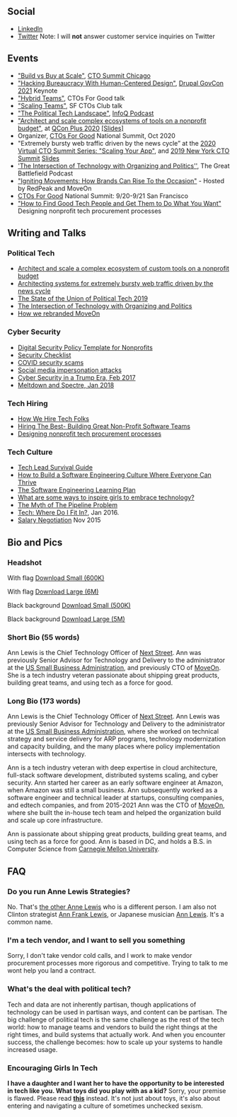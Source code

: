 ## Social
- [LinkedIn](https://www.linkedin.com/in/theannlewis)
- [Twitter](https://twitter.com/ann_lewis) Note: I will <strong>not</strong> answer customer service inquiries on Twitter

## Events
- ["Build vs Buy at Scale"](https://docs.google.com/presentation/d/1iNd0MAq6UG7ebCgF1xUxjRu83vPNqcyFDzrdKMMUmJM/edit#slide=id.ge9090756a_1_58), [CTO Summit Chicago](https://www.ctoconnection.com/events/in-person/2022-05-12-the-2022-chicago-cto-summit)
- ["Hacking Bureaucracy With Human-Centered Design"](https://docs.google.com/presentation/d/101X5edzRshPRf1r9r34zfGAYfwa7wRSfCNFZ1X-fXLQ/view), [Drupal GovCon 2021](https://www.drupalgovcon.org/2021-schedule) Keynote
- ["Hybrid Teams"](https://docs.google.com/presentation/d/1mDOSXqu8z4eo8P3qMrkEmK-pZYpX39DbaIH1PEmXfEc/view), CTOs For Good talk
- ["Scaling Teams"](https://s3.amazonaws.com/annlewis.tech/Scaling+Teams+-+Lessons+from+Non-Profits+and+Government.pdf), SF CTOs Club talk
- ["The Political Tech Landscape"](https://www.infoq.com/podcasts/moveon-spoke-cto/), [InfoQ Podcast](https://www.infoq.com/podcasts/)
- ["Architect and scale complex ecosystems of tools on a nonprofit budget"](https://plus.qconferences.com/plus2020/presentation/architectures-presentation), at [QCon Plus 2020](https://plus.qconferences.com/schedule/plus2020/tabular) [[Slides]](https://www.slideshare.net/AnnLewis7/the-world-is-on-fire-and-so-is-your-website)
- Organizer, [CTOs For Good](https://www.ctosforgood.org/) National Summit, Oct 2020
-  "Extremely bursty web traffic driven by the news cycle” at the [2020 Virtual CTO Summit Series: "Scaling Your App"](https://www.crowdcast.io/e/virtual-cto-summit-8), and [2019 New York CTO Summit](https://www.ctoconnection.com/summits/new-york-cto-summit-2019) [Slides](https://www.slideshare.net/AnnLewis7/rachel-maddow-is-the-new-slashdot-effect)
- ['The Intersection of Technology with Organizing and Politics''](https://www.resistancedashboard.com/node/533), The Great Battlefield Podcast
- ["Igniting Movements: How Brands Can Rise To the Occasion"](https://fastcompany.swoogo.com/innovationfestival18/sessions?_ga=2.85276895.713175928.1539042588-1912378899.1532353506) - Hosted by RedPeak and MoveOn
- [CTOs For Good](https://www.ctosforgood.org/) National Summit: 9/20-9/21 San Francisco
- ["How to Find Good Tech People and Get Them to Do What You Want"](https://www.slideshare.net/AnnLewis7/techpower-how-to-find-good-tech-people-and-get-them-to-do-what-you-want) Designing nonprofit tech procurement processes

## Writing and Talks


### Political Tech
- [Architect and scale a complex ecosystem of custom tools on a nonprofit budget](https://www.slideshare.net/AnnLewis7/the-world-is-on-fire-and-so-is-your-website) 
- [Architecting systems for extremely bursty web traffic driven by the news cycle](https://www.slideshare.net/AnnLewis7/rachel-maddow-is-the-new-slashdot-effect) 
- [The State of the Union of Political Tech 2019](https://medium.com/@ann_lewis/the-state-of-the-union-of-political-tech-2019-3ec0b2855527)
- [The Intersection of Technology with Organizing and Politics](https://www.resistancedashboard.com/node/533)
- [How we rebranded MoveOn](https://front.moveon.org/an-updated-logo-and-website-for-moveon-members/)

### Cyber Security 
- [Digital Security Policy Template for Nonprofits](https://ann-lewis.medium.com/digital-security-policy-template-for-nonprofits-59d7d0419edc)
- [Security Checklist](https://ann-lewis.medium.com/new-years-resolution-improve-your-personal-digital-security-d8aef84f6742)
- [COVID security scams](https://medium.com/@ann_lewis/protect-yourself-from-the-covid-19-trolls-eeeffc984664)
- [Social media impersonation attacks](https://medium.com/@ann_lewis/social-media-impersonation-attacks-cd03d758cb75)
- [Cyber Security in a Trump Era, Feb 2017](https://www.slideshare.net/AnnLewis7/cyber-security-in-a-trump-era) 
- [Meltdown and Spectre, Jan 2018](https://medium.com/@ann_lewis/meltdown-and-spectre-what-you-can-do-to-protect-yourself-df143b8584ff)

### Tech Hiring
- [How We Hire Tech Folks](https://medium.com/@ann_lewis/how-we-hire-tech-folks-7f36bfec594a)
- [Hiring The Best- Building Great Non-Profit Software Teams](https://www.slideshare.net/AnnLewis7/hiring-the-best-7152017)
- [Designing nonprofit tech procurement processes](https://www.slideshare.net/AnnLewis7/techpower-how-to-find-good-tech-people-and-get-them-to-do-what-you-want) 

### Tech Culture
- [Tech Lead Survival Guide](https://medium.com/@ann_lewis/tech-lead-survival-guide-aeee065fe0f5)
- [How to Build a Software Engineering Culture Where Everyone Can Thrive](https://medium.com/@ann_lewis/how-to-build-a-software-engineering-culture-where-everyone-can-thrive-e927bc52ea97)
- [The Software Engineering Learning Plan](https://medium.com/@ann_lewis/the-software-engineering-learning-plan-c4d97aedf913)
- [What are some ways to inspire girls to embrace technology?](https://medium.com/@ann_lewis/what-are-some-ways-to-inspire-girls-to-embrace-technology-3093759034c8)
- [The Myth of The Pipeline Problem](https://medium.com/@ann_lewis/the-myth-of-the-pipeline-problem-101d8fa1fcba) 
- [Tech: Where Do I Fit In?](https://s3.amazonaws.com/gdicentralva/tech-where-do-i-fit-in/index.html#), Jan 2016.
- [Salary Negotiation](http://s3.amazonaws.com/annlewis/salary_negotiation/index.html#/) Nov 2015

## Bio and Pics

### Headshot
With flag [Download Small (600K)](https://s3.amazonaws.com/annlewis.tech/ann_hs_gov-small.jpg)

With flag [Download Large (6M)](https://s3.amazonaws.com/annlewis.tech/ann_hs_gov-large.jpg)

Black background [Download Small (500K)](https://s3.amazonaws.com/annlewis.tech/ann_hs_blk-small.jpg)

Black background [Download Large (5M)](https://s3.amazonaws.com/annlewis.tech/ann_hs_blk-large.jpg)


### Short Bio (55 words)

Ann Lewis is the Chief Technology Officer of <a href="https://nextstreet.com/">Next Street</a>. Ann was previously Senior Advisor for Technology and Delivery to the administrator at the <a href="https://www.sba.gov/">US Small Business Administration</a>, and previously CTO of <a href="https://www.moveon.org/">MoveOn</a>. She is a tech industry veteran passionate about shipping great products, building great teams, and using tech as a force for good.


### Long Bio (173 words)

Ann Lewis is the Chief Technology Officer of <a href="https://nextstreet.com/">Next Street</a>. Ann Lewis was previously Senior Advisor for Technology and Delivery to the administrator at the <a href="https://www.sba.gov/">US Small Business Administration</a>, where she worked on technical strategy and service delivery for ARP programs, technology modernization and capacity building, and the many places where policy implementation intersects with technology. 

Ann is a tech industry veteran with deep expertise in cloud architecture, full-stack software development, distributed systems scaling, and cyber security. Ann started her career as an early software engineer at Amazon, when Amazon was still a small business. Ann subsequently worked as a software engineer and technical leader at startups, consulting companies, and edtech companies, and from 2015-2021 Ann was the CTO of <a href="https://www.moveon.org/">MoveOn</a>, where she built the in-house tech team and helped the organization build and scale up core infrastructure. 

Ann is passionate about shipping great products, building great teams, and using tech as a force for good. Ann is based in DC, and holds a B.S. in Computer Science from <a href="https://www.scs.cmu.edu/">Carnegie Mellon University</a>.


## FAQ

### Do you run Anne Lewis Strategies?
No. That's [the other Anne Lewis](http://annelewisllc.com/) who is a different person. I am also not Clinton strategist [Ann Frank Lewis](https://en.wikipedia.org/wiki/Ann_Lewis), or Japanese musician [Ann Lewis](https://en.wikipedia.org/wiki/Ann_Lewis_\(musician\)). It's a common name. 

### I'm a tech vendor, and I want to sell you something

Sorry, I don't take vendor cold calls, and I work to make vendor procurement processes more rigorous and competitive. Trying to talk to me wont help you land a contract. 

### What's the deal with political tech?

Tech and data are not inherently partisan, though applications of technology can be used in partisan ways, and content can be partisan. The big challenge of political tech is the same challenge as the rest of the tech world: how to manage teams and vendors to build the right things at the right times, and build systems that actually work. And when you encounter success, the challenge becomes: how to scale up your systems to handle increased usage.

### Encouraging Girls In Tech

**I have a daughter and I want her to have the opportunity to be interested in tech like you. What toys did you play with as a kid?** Sorry, your premise is flawed. Please read [**this**](https://medium.com/@ann_lewis/what-are-some-ways-to-inspire-girls-to-embrace-technology-3093759034c8) instead. It's not just about toys, it's also about entering and navigating a culture of sometimes unchecked sexism. 
